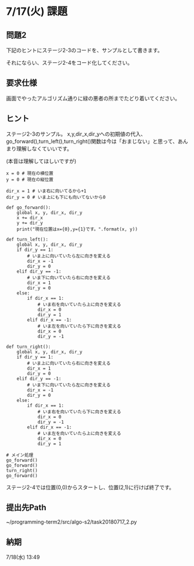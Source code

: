 # 7/17(火) 課題

## 問題2

下記のヒントにステージ2-3のコードを、サンプルとして書きます。

それにならい、ステージ2-4をコード化してください。

## 要求仕様

画面でやったアルゴリズム通りに緑の悪者の所までたどり着いてください。

## ヒント

ステージ2-3のサンプル。
x,y,dir_x,dir_yへの初期値の代入、go_forward(),turn_left(),turn_right()関数は今は「おまじない」と思って、あんまり理解しなくていいです。

(本音は理解してほしいですが)

```
x = 0 # 現在の横位置
y = 0 # 現在の縦位置

dir_x = 1 # いま右に向いてるから+1
dir_y = 0 # いま上にも下にも向いてないから0

def go_forward():
    global x, y, dir_x, dir_y
    x += dir_x
    y += dir_y
    print("現在位置はx={0},y={1}です。".format(x, y))

def turn_left():
    global x, y, dir_x, dir_y
    if dir_y == 1:
        # いま上に向いていたら左に向きを変える
        dir_x = -1
        dir_y = 0
    elif dir_y == -1:
        # いま下に向いていたら右に向きを変える
        dir_x = 1
        dir_y = 0
    else:
        if dir_x == 1:
            # いま右を向いていたら上に向きを変える
            dir_x = 0
            dir_y = 1
        elif dir_x == -1:
            # いま左を向いていたら下に向きを変える
            dir_x = 0
            dir_y = -1
            
def turn_right():
    global x, y, dir_x, dir_y
    if dir_y == 1:
        # いま上に向いていたら右に向きを変える
        dir_x = 1
        dir_y = 0
    elif dir_y == -1:
        # いま下に向いていたら左に向きを変える
        dir_x = -1
        dir_y = 0
    else:
        if dir_x == 1:
            # いま右を向いていたら下に向きを変える
            dir_x = 0
            dir_y = -1
        elif dir_x == -1:
            # いま左を向いていたら上に向きを変える
            dir_x = 0
            dir_y = 1

# メイン処理
go_forward()
go_forward()
turn_right()
go_forward()
```

ステージ2-4では位置(0,0)からスタートし、位置(2,1)に行けば終了です。

## 提出先Path

~/programming-term2/src/algo-s2/task20180717_2.py

## 納期

7/18(水) 13:49
